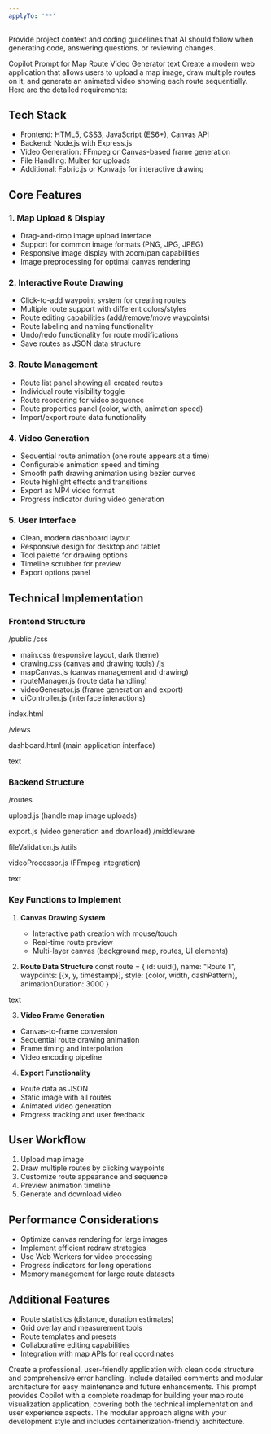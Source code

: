 ```yaml
---
applyTo: '**'
---
```

Provide project context and coding guidelines that AI should follow when generating code, answering questions, or reviewing changes.

Copilot Prompt for Map Route Video Generator
text
Create a modern web application that allows users to upload a map image, draw multiple routes on it, and generate an animated video showing each route sequentially. Here are the detailed requirements:

## Tech Stack
- Frontend: HTML5, CSS3, JavaScript (ES6+), Canvas API
- Backend: Node.js with Express.js
- Video Generation: FFmpeg or Canvas-based frame generation
- File Handling: Multer for uploads
- Additional: Fabric.js or Konva.js for interactive drawing

## Core Features

### 1. Map Upload & Display
- Drag-and-drop image upload interface
- Support for common image formats (PNG, JPG, JPEG)
- Responsive image display with zoom/pan capabilities
- Image preprocessing for optimal canvas rendering

### 2. Interactive Route Drawing
- Click-to-add waypoint system for creating routes
- Multiple route support with different colors/styles
- Route editing capabilities (add/remove/move waypoints)
- Route labeling and naming functionality
- Undo/redo functionality for route modifications
- Save routes as JSON data structure

### 3. Route Management
- Route list panel showing all created routes
- Individual route visibility toggle
- Route reordering for video sequence
- Route properties panel (color, width, animation speed)
- Import/export route data functionality

### 4. Video Generation
- Sequential route animation (one route appears at a time)
- Configurable animation speed and timing
- Smooth path drawing animation using bezier curves
- Route highlight effects and transitions
- Export as MP4 video format
- Progress indicator during video generation

### 5. User Interface
- Clean, modern dashboard layout
- Responsive design for desktop and tablet
- Tool palette for drawing options
- Timeline scrubber for preview
- Export options panel

## Technical Implementation

### Frontend Structure
/public
/css
- main.css (responsive layout, dark theme)
- drawing.css (canvas and drawing tools)
/js
- mapCanvas.js (canvas management and drawing)
- routeManager.js (route data handling)
- videoGenerator.js (frame generation and export)
- uiController.js (interface interactions)

index.html

/views

dashboard.html (main application interface)

text

### Backend Structure
/routes

upload.js (handle map image uploads)

export.js (video generation and download)
/middleware

fileValidation.js
/utils

videoProcessor.js (FFmpeg integration)

text

### Key Functions to Implement

1. **Canvas Drawing System**
   - Interactive path creation with mouse/touch
   - Real-time route preview
   - Multi-layer canvas (background map, routes, UI elements)

2. **Route Data Structure**
const route = {
id: uuid(),
name: "Route 1",
waypoints: [{x, y, timestamp}],
style: {color, width, dashPattern},
animationDuration: 3000
}

text

3. **Video Frame Generation**
- Canvas-to-frame conversion
- Sequential route drawing animation
- Frame timing and interpolation
- Video encoding pipeline

4. **Export Functionality**
- Route data as JSON
- Static image with all routes
- Animated video generation
- Progress tracking and user feedback

## User Workflow
1. Upload map image
2. Draw multiple routes by clicking waypoints
3. Customize route appearance and sequence
4. Preview animation timeline
5. Generate and download video

## Performance Considerations
- Optimize canvas rendering for large images
- Implement efficient redraw strategies
- Use Web Workers for video processing
- Progress indicators for long operations
- Memory management for large route datasets

## Additional Features
- Route statistics (distance, duration estimates)
- Grid overlay and measurement tools
- Route templates and presets
- Collaborative editing capabilities
- Integration with map APIs for real coordinates

Create a professional, user-friendly application with clean code structure and comprehensive error handling. Include detailed comments and modular architecture for easy maintenance and future enhancements.
This prompt provides Copilot with a complete roadmap for building your map route visualization application, covering both the technical implementation and user experience aspects. The modular approach aligns with your development style and includes containerization-friendly architecture.

